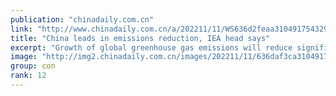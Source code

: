 ```yaml
---
publication: "chinadaily.com.cn"
link: "http://www.chinadaily.com.cn/a/202211/11/WS636d2feaa310491754329058.html"
title: "China leads in emissions reduction, IEA head says"
excerpt: "Growth of global greenhouse gas emissions will reduce significantly this year due to the increase in renewable energy worldwide, with China leading in this phenomenon, the executive director of the In"
image: "http://img2.chinadaily.com.cn/images/202211/11/636daf3ca31049178c9007cc.jpeg"
group: con
rank: 12
---
```

